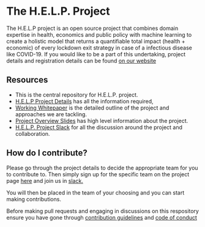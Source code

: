 # The H.E.L.P. Project
The H.E.L.P project is an open source project that combines domain expertise in health, economics and public policy with machine learning to create a holistic model that returns a quantifiable total impact (health + economic) of every lockdown exit strategy in case of a infectious disease like COVID-19.
If you would like to be a part of this undertaking, project details and registration details can be found [on our website](https://quant-quest.com/landingPage/helpproject)

## Resources
  * This is the central repository for H.E.L.P. project.
  * [H.E.L.P Project Details](https://quant-quest.com/landingPage/helpproject) has all the information required,
  * [Working Whitepaper](http://opengovernment.org/pages/wish-list) is the detailed outline of the project and approaches we are tackling.
  * [Project Overview Slides](https://links.quant-quest.com/HELPSlides) has high level information about the project.
  * [H.E.L.P. Project Slack](https://join.slack.com/t/the-help-project/shared_invite/zt-ebvwz2np-SXVW6tJ20ayX4gQqRFQZRA) for all the discussion around the project and collaboration.

## How do I contribute?
Please go through the project details to decide the appropriate team for you to contribute to. Then simply sign up for the specific team on the project page [here](https://quant-quest.com/landingPage/helpproject) and join us in [slack.](https://join.slack.com/t/the-help-project/shared_invite/zt-ebvwz2np-SXVW6tJ20ayX4gQqRFQZRA)

You will then be placed in the team of your choosing and you can start making contributions.

Before making pull requests and engaging in discussions on this respository ensure you have gone through [contribution guidelines](https://github.com/Auquan/help_project/blob/staging/CONTRIBUTING.md) and [code of conduct](https://github.com/Auquan/help_project/blob/staging/CODE_OF_CONDUCT.md)
